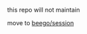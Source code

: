this repo will not maintain

move to [beego/session](https://github.com/astaxie/beego/tree/master/session)